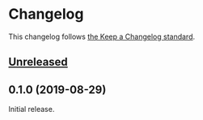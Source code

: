 # Changelog

This changelog follows [the Keep a Changelog standard](https://keepachangelog.com).

## [Unreleased](https://github.com/EventSaucePHP/LaravelEventSauce/compare/0.1.0...master)


## 0.1.0 (2019-08-29)

Initial release.
